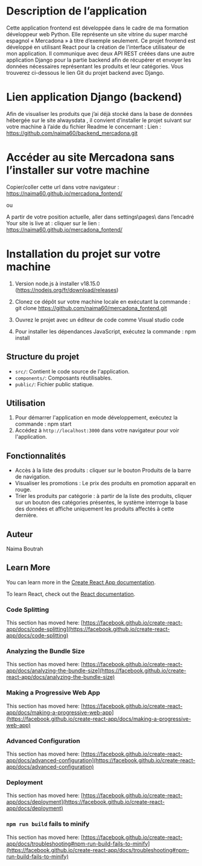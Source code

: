 # Description de l’application
Cette application frontend est développée dans le cadre de ma formation développeur web Python.  Elle représente un site vitrine du super marché espagnol « Mercadona » à titre d’exemple seulement.
Ce projet frontend est développé en utilisant React pour la création de l'interface utilisateur de mon application. Il communique avec deux API REST créées dans une autre application Django pour la partie backend  afin de récupérer et envoyer les données nécessaires représentant les produits et leur catégories. Vous trouverez ci-dessous le lien Git du projet backend avec Django.

# Lien application Django (backend) 
Afin de visualiser les produits que j’ai déjà stocké dans la base de données hébergée sur le site alwaysdata , il convient d’installer le projet suivant sur votre machine à l’aide du fichier Readme le concernant : 
Lien : https://github.com/naima60/backend_mercadona.git

# Accéder au site Mercadona sans l’installer sur votre machine
Copier/coller cette url dans votre navigateur : https://naima60.github.io/mercadona_fontend/

ou

A partir de votre position actuelle, aller dans settings\pages\ dans l’encadré  Your site is live at : cliquer sur  le lien :  https://naima60.github.io/mercadona_fontend/

# Installation du projet sur votre machine
1. Version node.js à installer 
v18.15.0 (https://nodejs.org/fr/download/releases)

2. Clonez ce dépôt sur votre machine locale en exécutant la commande :
git clone https://github.com/naima60/mercadona_fontend.git

3. Ouvrez le projet avec un éditeur de code comme Visual studio code 

4. Pour installer les dépendances JavaScript, exécutez la commande :
 npm install

## Structure du projet
- `src/`: Contient le code source de l'application.
- `components/`: Composants réutilisables.
-  `public/`: Fichier public statique.

## Utilisation
1. Pour démarrer l'application en mode développement, exécutez la commande :
npm start
2. Accédez à `http://localhost:3000` dans votre navigateur pour voir l'application.

## Fonctionnalités
- Accès à la liste des produits : cliquer sur le bouton Produits de la barre de navigation.
- Visualiser les promotions : Le prix des produits en promotion apparait en rouge.
- Trier les produits par catégorie : à partir de la liste des produits, cliquer sur un bouton des catégories présentes, le système interroge la base des données et affiche uniquement les produits affectés à cette dernière.

## Auteur
Naima Boutrah


## Learn More

You can learn more in the [Create React App documentation](https://facebook.github.io/create-react-app/docs/getting-started).

To learn React, check out the [React documentation](https://reactjs.org/).

### Code Splitting

This section has moved here: [https://facebook.github.io/create-react-app/docs/code-splitting](https://facebook.github.io/create-react-app/docs/code-splitting)

### Analyzing the Bundle Size

This section has moved here: [https://facebook.github.io/create-react-app/docs/analyzing-the-bundle-size](https://facebook.github.io/create-react-app/docs/analyzing-the-bundle-size)

### Making a Progressive Web App

This section has moved here: [https://facebook.github.io/create-react-app/docs/making-a-progressive-web-app](https://facebook.github.io/create-react-app/docs/making-a-progressive-web-app)

### Advanced Configuration

This section has moved here: [https://facebook.github.io/create-react-app/docs/advanced-configuration](https://facebook.github.io/create-react-app/docs/advanced-configuration)

### Deployment

This section has moved here: [https://facebook.github.io/create-react-app/docs/deployment](https://facebook.github.io/create-react-app/docs/deployment)

### `npm run build` fails to minify

This section has moved here: [https://facebook.github.io/create-react-app/docs/troubleshooting#npm-run-build-fails-to-minify](https://facebook.github.io/create-react-app/docs/troubleshooting#npm-run-build-fails-to-minify)

